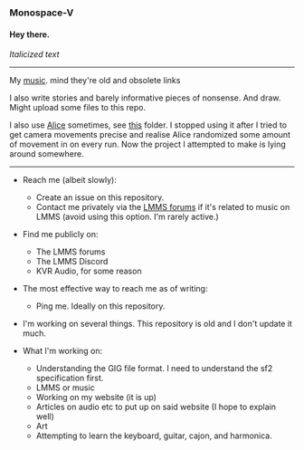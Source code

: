 ### Monospace-V
#### Hey there.

_Italicized text_

****

My [music](https://lmms.io/forum/viewtopic.php?t=35299). mind they're old and obsolete links

I also write stories and barely informative pieces of nonsense. And draw.
Might upload some files to this repo.

I also use [Alice](https://alice.org) sometimes, see [this](https://drive.google.com/drive/folders/1h6H_IfB_YCdypGuahRy2I8pCPukXihEc) folder. I stopped using it after I tried to get camera movements precise and realise Alice randomized some amount of movement in on every run. Now the project I attempted to make is lying around somewhere.

****

- Reach me (albeit slowly):
  - Create an issue on this repository.
  - Contact me privately via the [LMMS forums](https://lmms.io/forum/memberlist.php?mode=viewprofile&u=9181) if it's related to music on LMMS (avoid using this option. I'm rarely active.)

- Find me publicly on:
  - The LMMS forums
  - The LMMS Discord
  - KVR Audio, for some reason

- The most effective way to reach me as of writing:
  - Ping me. Ideally on this repository.


- I'm working on several things. This repository is old and I don't update it much.

- What I'm working on:
  - Understanding the GIG file format. I need to understand the sf2 specification first.
  - LMMS or music
  - Working on my website (it is up)
  - Articles on audio etc to put up on said website (I hope to explain well) 
  - Art
  - Attempting to learn the keyboard, guitar, cajon, and harmonica.

<!--

- What I've worked on or worked with: 
  - LMMS.
  - Audacity.
  - REAPER. barely
  - Hydrogen (drum machine)
  - Krita, Sketchbook, and Wick Editor
  - Embroidery and stitching?
  - Alice
  - Colour pencils? oil pastels? art? eh
  - Writing?
  - basic Python and SQL, Java, QBasic


- My resources: 
  - I have some slightly old books with old Christmas carols/worship songs and their associated sheet music
  - I have a quick and dirty Johnny decimal index creator/updater and a backup and mapping files utility bat file for Windows systems. the backup bat is robocopy-based.


< - Learning as much as I can about audio through mit ocw courses and the like. If you know a good course please let me know! 


- If you need a track made contact me. I probably need experience. here is what I will work with: 
  - Tool of choice: LMMS. can use Cakewalk if required but I'm not proficient. OnlineSequencer.
  - 3rd party: I have several VSTs and soundfonts. I'm not particularly fond of using too many VSTs since they take time to load. also can use gig, pat, sfz, sfark archives if required.
  - Approach of choice: If you have an idea in mind already for a tune and styling this is even better.
  - Short tracks that are auditorily interesting
  - Longer tracks only with heavy guidance
  - background scores where you plan to record other instruments over (also with guidance)
  - samples if any. I don't have a smart sampler that can detect and preserve the formants of a sample, or one that automatically loops to requirement.
  - Unusual time signatures, with guidance.


- What I will not work with: 
  - Most online music studios, especially those with dynamic content. includes Soundtrap and bandlab mix editor. I can but would rather not.
  - Most paid software. I am broke. I do not enjoy pirating audio software for general use.
  - Microsoft Excel. I don't like it.
  - I'm not versed music theory, sheet music, or playing a musical instrument. I'm learning, and if needed can reference, but I do not possess the skills just yet.
  - VST3. LMMS doesn't support it. I do not believe in the obsolesence of vst2.
  - High expectations of audio sampling rate or bitrate checking. just because I have my knowledge doesn't mean I have fancy studio monitor speakers. I do, however, have hearing issues. I'll export it at whatever quality I can give you but that's all.


- What I can work with: 
  - cajon if needed (I do not have a studio setup or high-end mic. noise is inevitable. I will do what I can to reduce it)
  - Vocal recording. can also do basic editing (noise removal, volume balancing) but avoid. my condensor microphone isn't high-end.
  - I have a torrent client, git, ytdlp, Audacity, and an evaluation version of REAPER set up among other resources in the event I should require them.



**Monospace-V/Monospace-V** is a ✨ _special_ ✨ repository because its `README.md` (this file) appears on your GitHub profile.

Here are some ideas to get you started:

- 🔭 I’m currently working on ...
- 🌱 I’m currently learning ...
- 👯 I’m looking to collaborate on ...
- 🤔 I’m looking for help with ...
- 💬 Ask me about ...
- 📫 How to reach me: ...
- 😄 Pronouns: ...
- ⚡ Fun fact: ...
-->
